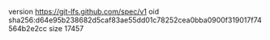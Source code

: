 version https://git-lfs.github.com/spec/v1
oid sha256:d64e95b238682d5caf83ae55dd01c78252cea0bba0900f319017f74564b2e2cc
size 17457
